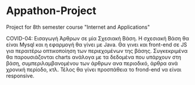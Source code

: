 # Appathon-Project
Project for 8th semester course "Internet and Applications"

COVID-04: Εισαγωγή Άρθρων σε μία Σχεσιακή Βάση.
Η σχεσιακή Βάση θα είναι Mysql και η εφαρμογή θα γίνει με Java. Θα γινει και front-end σε JS για περαιτέρω οπτικοποίηση των περιεχομένων της βάσης. Συγκεκριμένα θα 
παρουσιάζονται charts ανάλογα με τα δεδομένα που υπάρχουν στη βάση, συμπεριλαμβανομένου των άρθρων ανα περιοδικό, άρθρα ανά χρονική περίοδο, κτλ. Τέλος
θα γίνει προσπάθεια το frond-end να είναι responsive.
